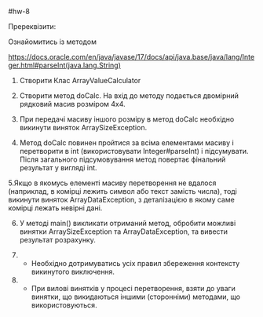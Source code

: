 #hw-8

Пререквізити:

Ознайомитись із методом 

https://docs.oracle.com/en/java/javase/17/docs/api/java.base/java/lang/Integer.html#parseInt(java.lang.String)



1. Створити Клас ArrayValueCalculator



2. Створити метод doCalc. На вхід до методу подається двомірний рядковий масив розміром 4х4.



3. При передачі масиву іншого розміру в метод doCalc необхідно викинути виняток ArraySizeException.



4. Метод doCalc повинен пройтися за всіма елементами масиву і перетворити в int (використовувати Integer#parseInt) і підсумувати. Після загального підсумовування метод повертає фінальний результат у вигляді int.



5.Якщо в якомусь елементі масиву перетворення не вдалося (наприклад, в комірці лежить символ або текст замість числа), тоді викинути виняток ArrayDataException, з деталізацією в якому саме комірці лежать невірні дані.



6. У методі main() викликати отриманий метод, обробити можливі винятки ArraySizeException та ArrayDataException, та вивести результат розрахунку.



7. * Необхідно дотримуватись усіх правил збереження контексту викинутого виключення.



8. * При вилові винятків у процесі перетворення, взяти до уваги винятки, що викидаються іншими (сторонніми) методами, що використовуються.

